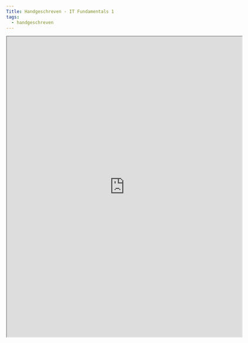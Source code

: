 ```yaml
---
Title: Handgeschreven - IT Fundamentals 1
tags:
  - handgeschreven
---
```


<iframe src="https://drive.google.com/file/d/12L816pkSR3uPzjrtTzH2C_piOB6qViTj/view?usp=drive_link" width="640" height="820"></iframe>
